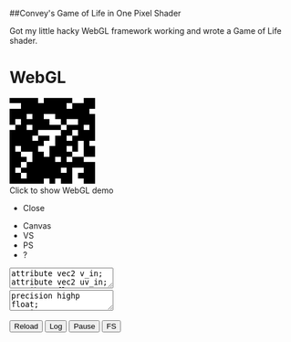 
##Convey's Game of Life in One Pixel Shader

  Got my little hacky WebGL framework working and wrote a Game of Life shader.


<div class="webgl" webgl_version="1" webgl_div="shader0">
  <h1>WebGL</h1>
  <img src="images/game-of-life.png" title="Click to show WebGL demo" alt="Click to show WebGL demo"/><br/>
  <span>Click to show WebGL demo</span>
</div>

<div class="shader hidden" id="shader0" js="" fn="" style="width: 60%">
  <ul class="close"><li title="Close Demo" class="close">Close</li></ul>
  <ul class="menu">
    <li title="WebGL Canvas" class="canvas">Canvas</li>
    <li title="Vertex Shader" class="vs">VS</li>
    <li title="Pixel Shader" class="ps">PS</li>
    <li title="Info" class="help">?</li>
  </ul>
  <canvas hide class="canvas"></canvas>
  <textarea hide class="vs hidden" spellcheck="false" fromid="shader0vs">
attribute vec2 v_in;
attribute vec2 uv_in;
attribute float vid_in;
varying vec2 uv;
uniform float t;
void main() {
  uv = v_in;
  gl_Position = vec4( vec2( 2.0 * v_in - 1.0 ), 0, 1 );
}
  </textarea>
  <textarea hide class="ps hidden" spellcheck="false" fromid="shader0ps">
precision highp float;
varying vec2 uv;
uniform float t;
uniform float frame;
uniform sampler2D prevtex;
uniform vec2 screen;
uniform float seed;

float life();
float round(float x) { return floor(x+.5); }

const float cell = 80.;
vec2 cells = vec2( cell, cell );
const float fstep = 2.;
vec2 px;
vec2 uv2;

void main() {
  vec2 ar = vec2( screen.x/screen.y, 1 );
  cells = floor( ar * cells );
  px = vec2(1.,1.)/cells;
  uv2 = floor(cells*uv)/cells+.5*px;
  float tt = fract( t / 10. );
  float k = 0.;
  if( frame == .0 )
    k = step( .8, sin( 1000.*cos( 700.*( 700.*uv2.x + uv2.y + 100.*seed ) ) ) );
  else if( fract(frame/fstep) == .0 ) k = life();
  else k = round( texture2D( prevtex, uv2 ).x );
  gl_FragData[0] = vec4( k, k, k, 1 );
}

float life() {
  //return texture2D( prevtex, uv ).x;

  float alive = .0;
  float c = round( texture2D( prevtex, uv2 ).x );
  for( float y = -1.; y <= 1.; y++ ) {
  for( float x = -1.; x <= 1.; x++ ) {
    vec2 o = px * vec2( x, y );
    float k = abs(x)+abs(y);
    float v = round(texture2D( prevtex, uv2+o ).x);
    alive += k == .0 ? .0 : v;
  }
  }
  if( c == .0 && alive == 3. ) return 1.;
  if( c == 1. && alive < 2. ) return .0;
  if( c == 1. && alive > 3. ) return .0;
  if( c == 1. ) return 1.;
  return .0;
}
  </textarea>
  <div hide class="help hidden"></div>
  <div class="buttons">
  <button title="Reload Shaders" class="reload">Reload</button>
  <button title="Output WebGL Info in Console" class="log">Log</button>
  <button title="Pause Rendering" class="pause">Pause</button>
  <button title="Go Fullscreen" class="fscreen">FS</button>
  </div>
  <div class="clear"></div>
</div>


<div>

  <script src="js/webgl.js"></script>
  <script src="js/webgl-quad.js"></script>

</div>



